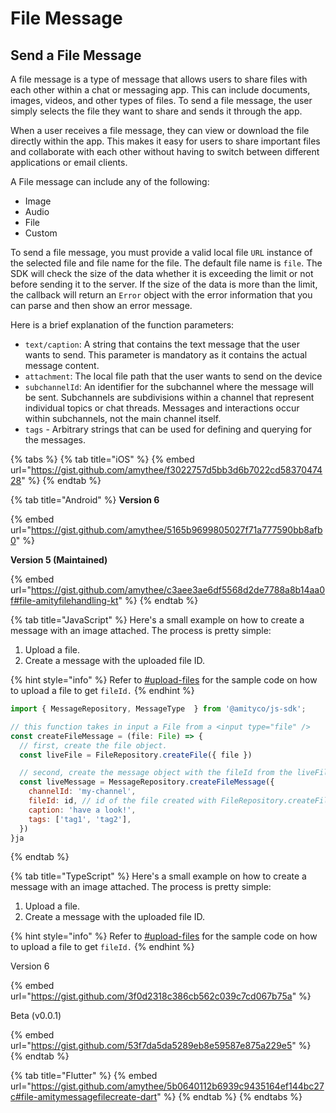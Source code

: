 # File Message

## Send a File Message

A file message is a type of message that allows users to share files with each other within a chat or messaging app. This can include documents, images, videos, and other types of files. To send a file message, the user simply selects the file they want to share and sends it through the app.

When a user receives a file message, they can view or download the file directly within the app. This makes it easy for users to share important files and collaborate with each other without having to switch between different applications or email clients.

A File message can include any of the following:

* Image
* Audio
* File
* Custom

To send a file message, you must provide a valid local file `URL` instance of the selected file and file name for the file. The default file name is `file`. The SDK will check the size of the data whether it is exceeding the limit or not before sending it to the server. If the size of the data is more than the limit, the callback will return an `Error` object with the error information that you can parse and then show an error message.

Here is a brief explanation of the function parameters:

* `text/caption`: A string that contains the text message that the user wants to send. This parameter is mandatory as it contains the actual message content.
* `attachment`: The local file path that the user wants to send on the device
* `subchannelId`: An identifier for the subchannel where the message will be sent. Subchannels are subdivisions within a channel that represent individual topics or chat threads. Messages and interactions occur within subchannels, not the main channel itself.
* `tags` - Arbitrary strings that can be used for defining and querying for the messages.

{% tabs %}
{% tab title="iOS" %}
{% embed url="https://gist.github.com/amythee/f3022757d5bb3d6b7022cd5837047428" %}
{% endtab %}

{% tab title="Android" %}
**Version 6**

{% embed url="https://gist.github.com/amythee/5165b9699805027f71a777590bb8afb0" %}

**Version 5 (Maintained)**

{% embed url="https://gist.github.com/amythee/c3aee3ae6df5568d2de7788a8b14aa0f#file-amityfilehandling-kt" %}
{% endtab %}

{% tab title="JavaScript" %}
Here's a small example on how to create a message with an image attached. The process is pretty simple:

1. Upload a file.
2. Create a message with the uploaded file ID.

{% hint style="info" %}
Refer to [#upload-files](../../../core-concepts/files-images-and-videos/file.md#upload-files "mention") for the sample code on how to upload a file to get `fileId.`
{% endhint %}

```javascript
import { MessageRepository, MessageType  } from '@amityco/js-sdk';

// this function takes in input a File from a <input type="file" />
const createFileMessage = (file: File) => {
  // first, create the file object.
  const liveFile = FileRepository.createFile({ file })

  // second, create the message object with the fileId from the liveFile
  const liveMessage = MessageRepository.createFileMessage({
    channelId: 'my-channel',
    fileId: id, // id of the file created with FileRepository.createFile
    caption: 'have a look!',
    tags: ['tag1', 'tag2'],
  })
}ja
```
{% endtab %}

{% tab title="TypeScript" %}
Here's a small example on how to create a message with an image attached. The process is pretty simple:

1. Upload a file.
2. Create a message with the uploaded file ID.

{% hint style="info" %}
Refer to [#upload-files](../../../core-concepts/files-images-and-videos/file.md#upload-files "mention") for the sample code on how to upload a file to get `fileId.`
{% endhint %}

Version 6

{% embed url="https://gist.github.com/3f0d2318c386cb562c039c7cd067b75a" %}

Beta (v0.0.1)

{% embed url="https://gist.github.com/53f7da5da5289eb8e59587e875a229e5" %}
{% endtab %}

{% tab title="Flutter" %}
{% embed url="https://gist.github.com/amythee/5b0640112b6939c9435164ef144bc27c#file-amitymessagefilecreate-dart" %}
{% endtab %}
{% endtabs %}
